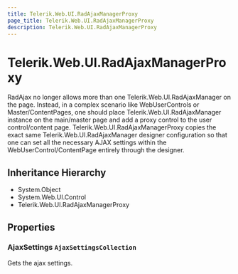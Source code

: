 ```yaml
---
title: Telerik.Web.UI.RadAjaxManagerProxy
page_title: Telerik.Web.UI.RadAjaxManagerProxy
description: Telerik.Web.UI.RadAjaxManagerProxy
---
```


# Telerik.Web.UI.RadAjaxManagerProxy

RadAjax no longer allows more than one Telerik.Web.UI.RadAjaxManager on the page. Instead,
            in a complex scenario like WebUserControls or Master/ContentPages, one should
            place Telerik.Web.UI.RadAjaxManager instance on the main/master page and add a proxy control
            to the user control/content page. Telerik.Web.UI.RadAjaxManagerProxy copies the exact same
            Telerik.Web.UI.RadAjaxManager designer configuration so that one can set all the necessary
            AJAX settings within the WebUserControl/ContentPage entirely through the designer.

## Inheritance Hierarchy

* System.Object
* System.Web.UI.Control
* Telerik.Web.UI.RadAjaxManagerProxy

## Properties

###  AjaxSettings `AjaxSettingsCollection`

Gets the ajax settings.

